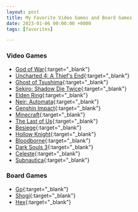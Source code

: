 ```yaml
---
layout: post
title: My Favorite Video Games and Board Games
date: 2023-01-06 00:00:00 +0000
tags: [favorites]

---
```


### Video Games
- [God of War](https://www.ign.com/games/god-of-war/){:target="_blank"}
- [Uncharted 4: A Thief's End](https://www.ign.com/games/uncharted-4){:target="_blank"}
- [Ghost of Tsushima](https://www.ign.com/games/ghost-of-tsushima){:target="_blank"}
- [Sekiro: Shadow Die Twice](https://www.ign.com/games/sekiro-shadows-die-twice){:target="_blank"}
- [Elden Ring](https://www.ign.com/games/elden-ring){:target="_blank"}
- [Neir: Automata](https://www.ign.com/games/nier-automata){:target="_blank"}
- [Genshin Impact](https://www.ign.com/games/genshin-impact){:target="_blank"}
- [Minecraft](https://www.ign.com/games/minecraft){:target="_blank"}
- [The Last of Us](https://www.ign.com/games/the-last-of-us){:target="_blank"}
- [Besiege](https://www.ign.com/games/besiege/){:target="_blank"}
- [Hollow Knight](https://www.ign.com/games/hollow-knight){:target="_blank"}
- [Bloodborne](https://www.ign.com/games/bloodborne){:target="_blank"}
- [Dark Souls 3](https://www.ign.com/games/dark-souls-iii){:target="_blank"}
- [Celeste](https://www.ign.com/games/celeste){:target="_blank"}
- [Subnautica](https://www.ign.com/games/subnautica){:target="_blank"}

### Board Games

- [Go](https://en.wikipedia.org/wiki/Go_(game)){:target="_blank"}
- [Shogi](https://en.wikipedia.org/wiki/Shogi){:target="_blank"}
- [Hex](https://en.wikipedia.org/wiki/Hex_(board_game)){:target="_blank"}


